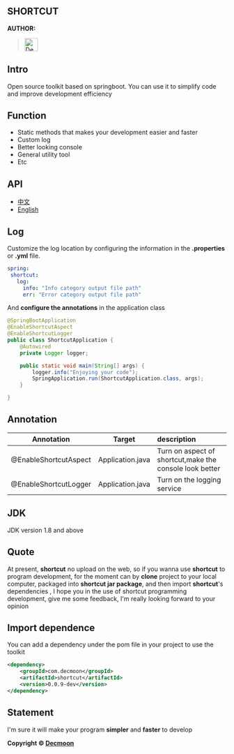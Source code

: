 
SHORTCUT
-

**AUTHOR:**
> [<img width="30px" title="Decmoon" src="https://avatars3.githubusercontent.com/u/51840843?s=400&u=d909c885dc61d75a2ca60c6d52c2315714d8bdfe&v=4"/>
](https://github.com/Decmoon)


Intro
-
Open source toolkit based on springboot.
You can use it to simplify code and improve development efficiency

 

Function
-
+ Static methods that makes your development easier and faster
+ Custom log
+ Better looking console
+ General utility tool 
+ Etc

API
-
+ [中文](API-zh.md)
+ [English](API-en.md)

Log
-
Customize the log location by configuring the information
 in the **.properties** or **.yml** file.
 ````yml
spring:
  shortcut:
    log:
      info: "Info category output file path"
      err: "Error category output file path"
````
 
And **configure the annotations** in the application class
````java
@SpringBootApplication
@EnableShortcutAspect
@EnableShortcutLogger
public class ShortcutApplication {
    @Autowired
    private Logger logger;

    public static void main(String[] args) {
        logger.info("Enjoying your code");
        SpringApplication.run(ShortcutApplication.class, args);
    }

}
````


Annotation
-
Annotation|Target|description
:---:|:---:|:---
@EnableShortcutAspect|Application.java|Turn on aspect of shortcut,make the console look better 
@EnableShortcutLogger|Application.java|Turn on the logging service
JDK
-
JDK version 1.8 and above

Quote 
-
At present, **shortcut** no upload on the web, so if you wanna use **shortcut** to program development,
for the moment can by **clone** project to your local computer, 
packaged into **shortcut jar package**, and then import **shortcut**'s dependencies ,
I hope you in the use of shortcut programming development, give me some feedback,
I'm really looking forward to your opinion

Import dependence
-

You can add a dependency under the pom file in your project to use the toolkit

```xml
<dependency>
    <groupId>com.decmoon</groupId>
    <artifactId>shortcut</artifactId>
    <version>0.0.9-dev</version>
</dependency>
```


Statement
-
I'm sure it will make your program **simpler** and **faster** to develop

**Copyright © [Decmoon](https://github.com/Decmoon)**<br/>
